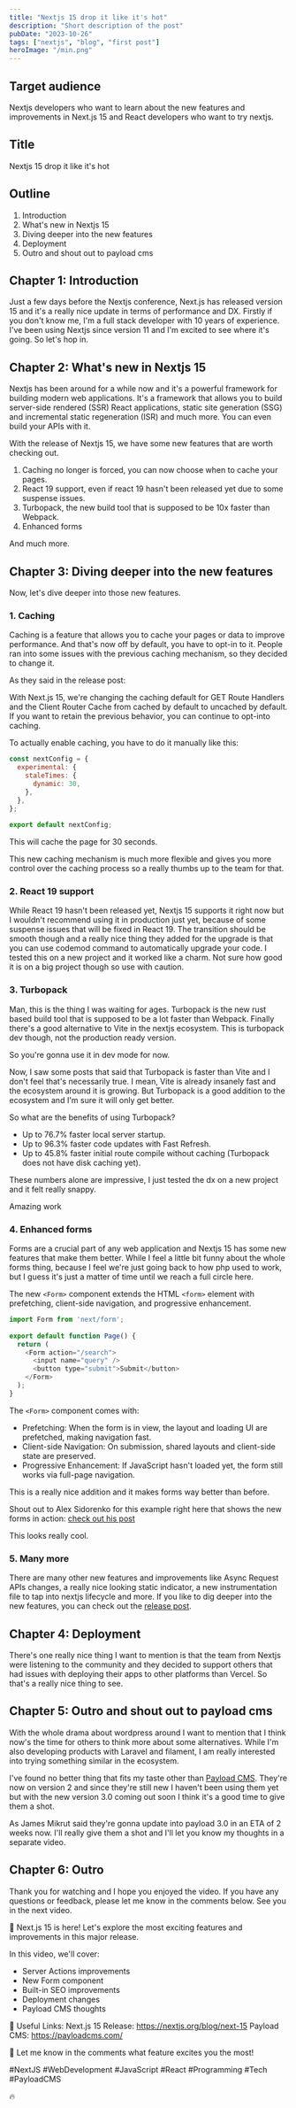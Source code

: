 ```yaml
---
title: "Nextjs 15 drop it like it's hot"
description: "Short description of the post"
pubDate: "2023-10-26"
tags: ["nextjs", "blog", "first post"]
heroImage: "/min.png"
---
```


## Target audience

Nextjs developers who want to learn about the new features and improvements in Next.js 15 and React developers who want to try nextjs.

## Title

Nextjs 15 drop it like it's hot

## Outline

1. Introduction
2. What's new in Nextjs 15
3. Diving deeper into the new features
4. Deployment
5. Outro and shout out to payload cms

## Chapter 1: Introduction

Just a few days before the Nextjs conference, Next.js has released version 15 and it's a really nice update in terms of performance and DX.
Firstly if you don't know me, I'm a full stack developer with 10 years of experience. I've been using Nextjs since version 11 and I'm excited to see where it's going.
So let's hop in.

## Chapter 2: What's new in Nextjs 15

Nextjs has been around for a while now and it's a powerful framework for building modern web applications.
It's a framework that allows you to build server-side rendered (SSR) React applications, static site generation (SSG) and incremental static regeneration (ISR) and much more.
You can even build your APIs with it.

With the release of Nextjs 15, we have some new features that are worth checking out.

1. Caching no longer is forced, you can now choose when to cache your pages.
2. React 19 support, even if react 19 hasn't been released yet due to some suspense issues.
3. Turbopack, the new build tool that is supposed to be 10x faster than Webpack.
4. Enhanced forms

And much more.

## Chapter 3: Diving deeper into the new features

Now, let's dive deeper into those new features.

### 1. Caching

Caching is a feature that allows you to cache your pages or data to improve performance.
And that's now off by default, you have to opt-in to it.
People ran into some issues with the previous caching mechanism, so they decided to change it.

As they said in the release post:

With Next.js 15, we're changing the caching default for GET Route Handlers and the Client Router Cache from cached by default to uncached by default. If you want to retain the previous behavior, you can continue to opt-into caching.

To actually enable caching, you have to do it manually like this:

```js
const nextConfig = {
  experimental: {
    staleTimes: {
      dynamic: 30,
    },
  },
};
 
export default nextConfig;
```

This will cache the page for 30 seconds.

This new caching mechanism is much more flexible and gives you more control over the caching process so a really thumbs up to the team for that.

### 2. React 19 support

While React 19 hasn't been released yet, Nextjs 15 supports it right now but I wouldn't recommend using it in production just yet, because of some suspense issues that will be fixed in React 19.
The transition should be smooth though and a really nice thing they added for the upgrade is that you can use codemod command to automatically upgrade your code.
I tested this on a new project and it worked like a charm.
Not sure how good it is on a big project though so use with caution.

### 3. Turbopack

Man, this is the thing I was waiting for ages.
Turbopack is the new rust based build tool that is supposed to be a lot faster than Webpack.
Finally there's a good alternative to Vite in the nextjs ecosystem.
This is turbopack dev though, not the production ready version.

So you're gonna use it in dev mode for now.

Now, I saw some posts that said that Turbopack is faster than Vite and I don't feel that's necessarily true.
I mean, Vite is already insanely fast and the ecosystem around it is growing.
But Turbopack is a good addition to the ecosystem and I'm sure it will only get better.

So what are the benefits of using Turbopack?

- Up to 76.7% faster local server startup.
- Up to 96.3% faster code updates with Fast Refresh.
- Up to 45.8% faster initial route compile without caching (Turbopack does not have disk caching yet).

These numbers alone are impressive, I just tested the dx on a new project and it felt really snappy.

Amazing work

### 4. Enhanced forms

Forms are a crucial part of any web application and Nextjs 15 has some new features that make them better.
While I feel a little bit funny about the whole forms thing, because I feel we're just going back to how php used to work, but I guess it's just a matter of time until we reach a full circle here.

The new `<Form>` component extends the HTML `<form>` element with prefetching, client-side navigation, and progressive enhancement.

```js
import Form from 'next/form';
 
export default function Page() {
  return (
    <Form action="/search">
      <input name="query" />
      <button type="submit">Submit</button>
    </Form>
  );
}
```

The `<Form>` component comes with:

- Prefetching: When the form is in view, the layout and loading UI are prefetched, making navigation fast.
- Client-side Navigation: On submission, shared layouts and client-side state are preserved.
- Progressive Enhancement: If JavaScript hasn't loaded yet, the form still works via full-page navigation.

This is a really nice addition and it makes forms way better than before.

Shout out to Alex Sidorenko for this example right here that shows the new forms in action: [check out his post](https://x.com/asidorenko_/status/1848469176924704919)

This looks really cool.

### 5. Many more

There are many other new features and improvements like Async Request APIs changes, a really nice looking static indicator, a new instrumentation file to tap into nextjs lifecycle and more.
If you like to dig deeper into the new features, you can check out the [release post](https://nextjs.org/blog/next-15).

## Chapter 4: Deployment

There's one really nice thing I want to mention is that the team from Nextjs were listening to the community and they decided to support others that had issues with deploying their apps to other platforms than Vercel.
So that's a really nice thing to see.

## Chapter 5: Outro and shout out to payload cms

With the whole drama about wordpress around I want to mention that I think now's the time for others to think more about some alternatives.
While I'm also developing products with Laravel and filament, I am really interested into trying something similar in the ecosystem.

I've found no better thing that fits my taste other than [Payload CMS](https://payloadcms.com/).
They're now on version 2 and since they're still new I haven't been using them yet but with the new version 3.0 coming out soon I think it's a good time to give them a shot.

As James Mikrut said they're gonna update into payload 3.0 in an ETA of 2 weeks now.
I'll really give them a shot and I'll let you know my thoughts in a separate video.

## Chapter 6: Outro

Thank you for watching and I hope you enjoyed the video.
If you have any questions or feedback, please let me know in the comments below.
See you in the next video.


🚀 Next.js 15 is here! Let's explore the most exciting features and improvements in this major release.

In this video, we'll cover:
- Server Actions improvements 
- New Form component
- Built-in SEO improvements
- Deployment changes
- Payload CMS thoughts


🔗 Useful Links:
Next.js 15 Release: https://nextjs.org/blog/next-15
Payload CMS: https://payloadcms.com/

👋 Let me know in the comments what feature excites you the most!

#NextJS #WebDevelopment #JavaScript #React #Programming #Tech #PayloadCMS

🔥
